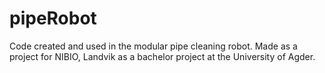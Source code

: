 # pipeRobot
Code created and used in the modular pipe cleaning robot. Made as a project for NIBIO, Landvik as a bachelor project at the University of Agder.  
